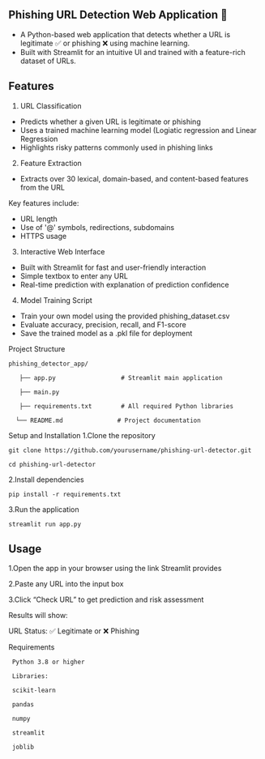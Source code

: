 ## Phishing URL Detection Web Application 🔐

- A Python-based web application that detects whether a URL is legitimate ✅ or phishing ❌ using machine learning.
-  Built with Streamlit for an intuitive UI and trained with a feature-rich dataset of URLs.

## Features
1. URL Classification
- Predicts whether a given URL is legitimate or phishing
- Uses a trained machine learning model (Logiatic regression and Linear Regression
- Highlights risky patterns commonly used in phishing links

2. Feature Extraction
- Extracts over 30 lexical, domain-based, and content-based features from the URL

Key features include:

- URL length
- Use of '@' symbols, redirections, subdomains
- HTTPS usage

3. Interactive Web Interface
- Built with Streamlit for fast and user-friendly interaction
- Simple textbox to enter any URL
- Real-time prediction with explanation of prediction confidence

4. Model Training Script
- Train your own model using the provided phishing_dataset.csv
- Evaluate accuracy, precision, recall, and F1-score
- Save the trained model as a .pkl file for deployment

Project Structure

    phishing_detector_app/

       ├── app.py                  # Streamlit main application

       ├── main.py

       ├── requirements.txt        # All required Python libraries

      └── README.md               # Project documentation

Setup and Installation
1.Clone the repository


    git clone https://github.com/yourusername/phishing-url-detector.git

    cd phishing-url-detector

2.Install dependencies


    pip install -r requirements.txt

3.Run the application


    streamlit run app.py

## Usage

1.Open the app in your browser using the link Streamlit provides

2.Paste any URL into the input box

3.Click “Check URL” to get prediction and risk assessment

Results will show:

URL Status: ✅ Legitimate or ❌ Phishing


Requirements

     Python 3.8 or higher

     Libraries:

     scikit-learn

     pandas

     numpy

     streamlit

     joblib

